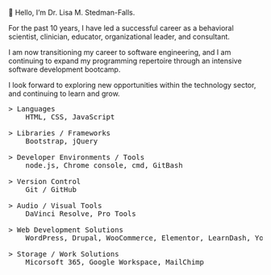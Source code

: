 <p>👋 Hello, I’m Dr. Lisa M. Stedman-Falls.</p>
<p> For the past 10 years, I have led a successful career as a behavioral scientist, clinician, educator, organizational leader, and consultant.</p>
<p> I am now transitioning my career to software engineering, and I am continuing to expand my programming repertoire through an intensive software development bootcamp.</p> 
<p> I look forward to exploring new opportunities within the technology sector, and continuing to learn and grow.</p>

<pre>
> Languages
    HTML, CSS, JavaScript

> Libraries / Frameworks
    Bootstrap, jQuery

> Developer Environments / Tools
    node.js, Chrome console, cmd, GitBash

> Version Control
    Git / GitHub

> Audio / Visual Tools
    DaVinci Resolve, Pro Tools

> Web Development Solutions
    WordPress, Drupal, WooCommerce, Elementor, LearnDash, Yoast SEO, Google Analytics, WCAG 2.0, DCMP 

> Storage / Work Solutions
    Micorsoft 365, Google Workspace, MailChimp
</pre>
